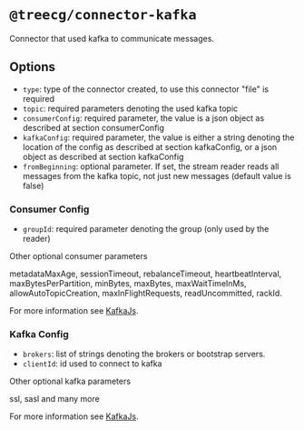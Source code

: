 # `@treecg/connector-kafka`

Connector that used kafka to communicate messages.

## Options

- `type`: type of the connector created, to use this connector "file" is required
- `topic`: required parameters denoting the used kafka topic 
- `consumerConfig`: required parameter, the value is a json object as described at section consumerConfig
- `kafkaConfig`: required parameter, the value is either a string denoting the location of the config as described at section kafkaConfig, or a json object as described at section kafkaConfig
- `fromBeginning`: optional parameter. If set, the stream reader reads all messages from the kafka topic, not just new messages (default value is false)


### Consumer Config

- `groupId`: required parameter denoting the group (only used by the reader)

Other optional consumer parameters

metadataMaxAge, sessionTimeout, rebalanceTimeout, heartbeatInterval, maxBytesPerPartition, minBytes, maxBytes, maxWaitTimeInMs, allowAutoTopicCreation, maxInFlightRequests, readUncommitted, rackId.

For more information see [KafkaJs](https://kafka.js.org/).


### Kafka Config

- `brokers`: list of strings denoting the brokers or bootstrap servers.
- `clientId`: id used to connect to kafka

Other optional kafka parameters

ssl, sasl and many more

For more information see [KafkaJs](https://kafka.js.org/).



